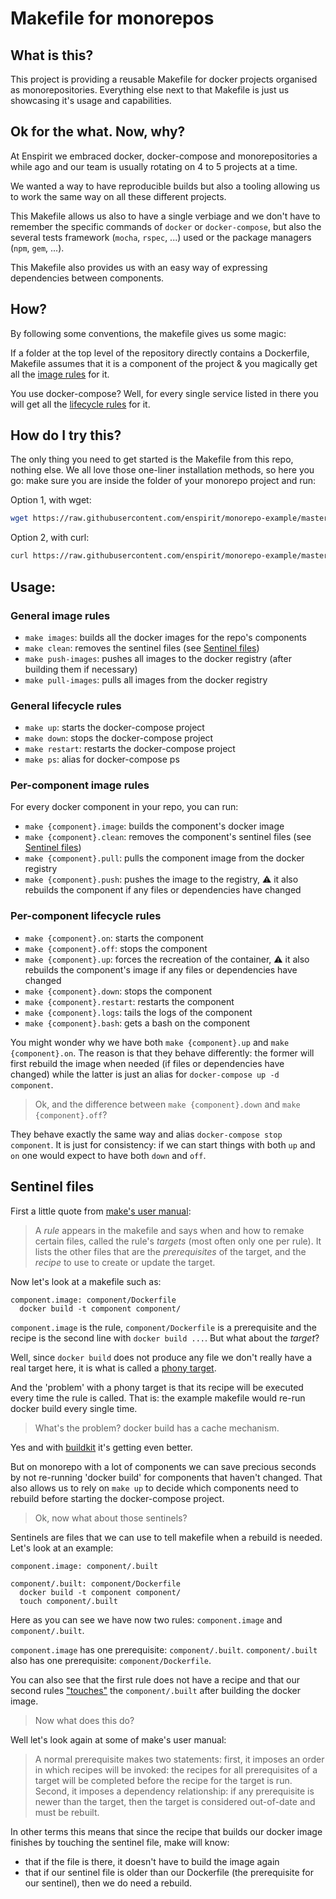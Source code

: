 # Makefile for monorepos

## What is this?

This project is providing a reusable Makefile for docker projects organised as monorepositories.
Everything else next to that Makefile is just us showcasing it's usage and capabilities.

## Ok for the what. Now, why?

At Enspirit we embraced docker, docker-compose and monorepositories a while ago and our team is usually rotating on 4 to 5 projects at a time.

We wanted a way to have reproducible builds but also a tooling allowing us to work the same way on all these different projects.

This Makefile allows us also to have a single verbiage and we don't have to remember the specific commands of `docker` or `docker-compose`, but also the several tests framework (`mocha`, `rspec`, ...) used or the package managers (`npm`, `gem`, ...).

This Makefile also provides us with an easy way of expressing dependencies between components.

## How?

By following some conventions, the makefile gives us some magic:

If a folder at the top level of the repository directly contains a Dockerfile, Makefile assumes that it is a component of the project & you magically get all the [image rules](#per-component-image-rules) for it.

You use docker-compose? Well, for every single service listed in there you will get all the [lifecycle rules](#per-component-lifecycle-rules) for it.

## How do I try this?

The only thing you need to get started is the Makefile from this repo, nothing else.
We all love those one-liner installation methods, so here you go: make sure you are inside the folder of your monorepo project and run:

Option 1, with wget:
```bash
wget https://raw.githubusercontent.com/enspirit/monorepo-example/master/Makefile
```

Option 2, with curl:
```bash
curl https://raw.githubusercontent.com/enspirit/monorepo-example/master/Makefile -o Makefile
```

## Usage:

### General image rules

* `make images`: builds all the docker images for the repo's components
* `make clean`: removes the sentinel files (see [Sentinel files](#sentinel-files))
* `make push-images`: pushes all images to the docker registry (after building them if necessary)
* `make pull-images`: pulls all images from the docker registry

### General lifecycle rules

* `make up`: starts the docker-compose project
* `make down`: stops the docker-compose project
* `make restart`: restarts the docker-compose project
* `make ps`: alias for docker-compose ps

### Per-component image rules

For every docker component in your repo, you can run:

* `make {component}.image`: builds the component's docker image
* `make {component}.clean`: removes the component's sentinel files (see [Sentinel files](#sentinel-files))
* `make {component}.pull`: pulls the component image from the docker registry
* `make {component}.push`: pushes the image to the registry, :warning: it also rebuilds the component if any files or dependencies have changed

### Per-component lifecycle rules

* `make {component}.on`: starts the component
* `make {component}.off`: stops the component
* `make {component}.up`: forces the recreation of the container, :warning: it also rebuilds the component's image if any files or dependencies have changed
* `make {component}.down`: stops the component
* `make {component}.restart`: restarts the component
* `make {component}.logs`: tails the logs of the component
* `make {component}.bash`: gets a bash on the component

You might wonder why we have both `make {component}.up` and `make {component}.on`. The reason is that they behave differently: the former will first rebuild the image when needed (if files or dependencies have changed) while the latter is just an alias for `docker-compose up -d component`.

> Ok, and the difference between `make {component}.down` and `make {component}.off`?

They behave exactly the same way and alias `docker-compose stop component`. It is just for  consistency: if we can start things with both `up` and `on` one would expect to have both `down` and `off`.

## Sentinel files

First a little quote from [make's user manual](https://www.gnu.org/software/make/manual/html_node/Rules.html):

> A *rule* appears in the makefile and says when and how to remake certain files, called the rule's *targets* (most often only one per rule). It lists the other files that are the *prerequisites* of the target, and the *recipe* to use to create or update the target.

Now let's look at a makefile such as:

```make
component.image: component/Dockerfile
  docker build -t component component/
```

`component.image` is the rule, `component/Dockerfile` is a prerequisite and the recipe is the second line with `docker build ...`. But what about the *target*?

Well, since `docker build` does not produce any file we don't really have a real target here, it is what is called a [phony target](https://www.gnu.org/software/make/manual/html_node/Phony-Targets.html#Phony-Targets).

And the 'problem' with a phony target is that its recipe will be executed every time the rule is called. That is: the example makefile would re-run docker build every single time.

> What's the problem? docker build has a cache mechanism.

Yes and with [buildkit](https://docs.docker.com/develop/develop-images/build_enhancements/) it's getting even better.

But on monorepo with a lot of components we can save precious seconds by not re-running 'docker build' for components that haven't changed. That also allows us to rely on `make up` to decide which components need to rebuild before starting the docker-compose project.

> Ok, now what about those sentinels?

Sentinels are files that we can use to tell makefile when a rebuild is needed.
Let's look at an example:

```make
component.image: component/.built

component/.built: component/Dockerfile
  docker build -t component component/
  touch component/.built
```

Here as you can see we have now two rules: `component.image` and `component/.built`.

`component.image` has one prerequisite: `component/.built`.
`component/.built` also has one prerequisite: `component/Dockerfile`.

You can also see that the first rule does not have a recipe and that our second rules ["touches"](https://man7.org/linux/man-pages/man1/touch.1.html) the `component/.built` after building the docker image.

> Now what does this do?

Well let's look again at some of make's user manual:

> A normal prerequisite makes two statements: first, it imposes an order in which recipes will be invoked: the recipes for all prerequisites of a target will be completed before the recipe for the target is run. Second, it imposes a dependency relationship: if any prerequisite is newer than the target, then the target is considered out-of-date and must be rebuilt.

In other terms this means that since the recipe that builds our docker image finishes by touching the sentinel file, make will know:
* that if the file is there, it doesn't have to build the image again
* that if our sentinel file is older than our Dockerfile (the prerequisite for our sentinel), then we do need a rebuild.
